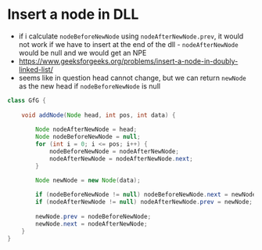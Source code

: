 # Insert a node in DLL

- if i calculate `nodeBeforeNewNode` using `nodeAfterNewNode.prev`, it would not work if we have to insert at the end of the dll - `nodeAfterNewNode` would be null and we would get an NPE
- https://www.geeksforgeeks.org/problems/insert-a-node-in-doubly-linked-list/
- seems like in question head cannot change, but we can return `newNode` as the new head if `nodeBeforeNewNode` is null

```java
class GfG {
    
    void addNode(Node head, int pos, int data) {
        
        Node nodeAfterNewNode = head;
        Node nodeBeforeNewNode = null;
        for (int i = 0; i <= pos; i++) {
            nodeBeforeNewNode = nodeAfterNewNode;
            nodeAfterNewNode = nodeAfterNewNode.next;
        }

        Node newNode = new Node(data);
        
        if (nodeBeforeNewNode != null) nodeBeforeNewNode.next = newNode;
        if (nodeAfterNewNode != null) nodeAfterNewNode.prev = newNode;
        
        newNode.prev = nodeBeforeNewNode;
        newNode.next = nodeAfterNewNode;
	}
}
```
